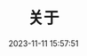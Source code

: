 ---
title: 关于
date: 2023-11-11 15:57:51
aside: false
top_img: false
background: "#f8f9fe"
comments: false
type: "about"
---